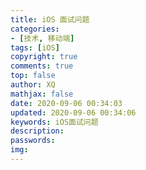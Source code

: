 ```yaml
---
title: iOS 面试问题
categories: 
- [技术, 移动端]
tags: [iOS]
copyright: true
comments: true
top: false
author: XQ
mathjax: false
date: 2020-09-06 00:34:03
updated: 2020-09-06 00:34:06
keywords: iOS面试问题
description: 
passwords:
img:
---
```



